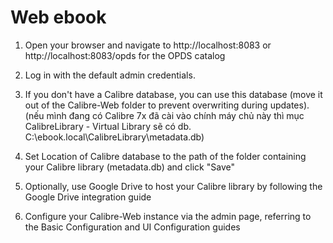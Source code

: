 # Web ebook 

1. Open your browser and navigate to http://localhost:8083 or http://localhost:8083/opds for the OPDS catalog
2. Log in with the default admin credentials.
3. If you don't have a Calibre database, you can use this database (move it out of the Calibre-Web folder to prevent overwriting during updates).
(nếu mình đang có Calibre 7x đã cài vào chính máy chủ này thì mục CalibreLibrary - Virtual Library sẽ có db.
C:\ebook.local\CalibreLibrary\metadata.db)

4. Set Location of Calibre database to the path of the folder containing your Calibre library (metadata.db) and click "Save"
5. Optionally, use Google Drive to host your Calibre library by following the Google Drive integration guide
6. Configure your Calibre-Web instance via the admin page, referring to the Basic Configuration and UI Configuration guides

